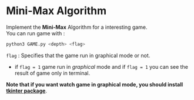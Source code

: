 # Mini-Max Algorithm
Implement the **Mini-Max** Algorithm for a interesting game.<br />
You can run game with : 
```bash
python3 GAME.py <depth> <flag>
``` 
`flag` : Specifies  that the game run in graphical mode or not. <br />
- if `flag = 1` game run in *graphical* mode and if `flag = 1` you can see the result of game only in terminal.<br />

**Note that if you want watch game in graphical mode, you should install [tkinter package](https://docs.python.org/3/library/tkinter.html#module-tkinter)**.
